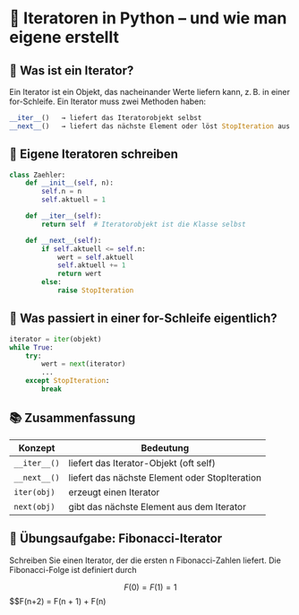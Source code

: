 # 🔁 Iteratoren in Python – und wie man eigene erstellt

## 🧠 Was ist ein Iterator?
Ein Iterator ist ein Objekt, das nacheinander Werte liefern kann, z. B. in einer for-Schleife.
Ein Iterator muss zwei Methoden haben:

```python
__iter__()   → liefert das Iteratorobjekt selbst  
__next__()   → liefert das nächste Element oder löst StopIteration aus
```

## 🔨 Eigene Iteratoren schreiben
```python
class Zaehler:
    def __init__(self, n):
        self.n = n
        self.aktuell = 1

    def __iter__(self):
        return self  # Iteratorobjekt ist die Klasse selbst

    def __next__(self):
        if self.aktuell <= self.n:
            wert = self.aktuell
            self.aktuell += 1
            return wert
        else:
            raise StopIteration
```

## 🔄 Was passiert in einer for-Schleife eigentlich?
```python
iterator = iter(objekt)
while True:
    try:
        wert = next(iterator)
        ...
    except StopIteration:
        break
```

## 📚 Zusammenfassung
| Konzept | Bedeutung
| - | -
`__iter__()` | liefert das Iterator-Objekt (oft self)
`__next__()` | liefert das nächste Element oder StopIteration
`iter(obj)` | erzeugt einen Iterator
`next(obj)` | gibt das nächste Element aus dem Iterator

## 🧪 Übungsaufgabe: Fibonacci-Iterator
Schreiben Sie einen Iterator, der die ersten n Fibonacci-Zahlen liefert. Die Fibonacci-Folge ist definiert durch

$$F(0) = F(1) = 1$$
$$F(n+2) = F(n + 1) + F(n)